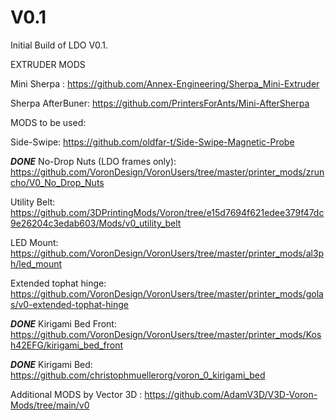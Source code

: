# V0.1


Initial Build of LDO V0.1.

EXTRUDER MODS

Mini Sherpa : https://github.com/Annex-Engineering/Sherpa_Mini-Extruder

Sherpa AfterBuner: https://github.com/PrintersForAnts/Mini-AfterSherpa



MODS to be used:

Side-Swipe: https://github.com/oldfar-t/Side-Swipe-Magnetic-Probe

***DONE*** No-Drop Nuts (LDO frames only): https://github.com/VoronDesign/VoronUsers/tree/master/printer_mods/zruncho/V0_No_Drop_Nuts

Utility Belt: https://github.com/3DPrintingMods/Voron/tree/e15d7694f621edee379f47dc9e26204c3edab603/Mods/v0_utility_belt

LED Mount: https://github.com/VoronDesign/VoronUsers/tree/master/printer_mods/al3ph/led_mount

Extended tophat hinge: https://github.com/VoronDesign/VoronUsers/tree/master/printer_mods/golas/v0-extended-tophat-hinge

***DONE*** Kirigami Bed Front: https://github.com/VoronDesign/VoronUsers/tree/master/printer_mods/Kosh42EFG/kirigami_bed_front

***DONE*** Kirigami Bed: https://github.com/christophmuellerorg/voron_0_kirigami_bed

Additional MODS by Vector 3D : https://github.com/AdamV3D/V3D-Voron-Mods/tree/main/v0

